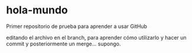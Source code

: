 # hola-mundo
Primer repositorio de prueba para aprender a usar GitHub

editando el archivo en el branch, para aprender cómo utilizarlo y hacer un commit y posteriormente un merge... supongo.
